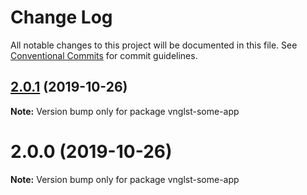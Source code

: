 # Change Log

All notable changes to this project will be documented in this file.
See [Conventional Commits](https://conventionalcommits.org) for commit guidelines.

## [2.0.1](https://github.com/vnglst/learning-yarn-workspaces/compare/vnglst-some-app@2.0.0...vnglst-some-app@2.0.1) (2019-10-26)

**Note:** Version bump only for package vnglst-some-app





# 2.0.0 (2019-10-26)

**Note:** Version bump only for package vnglst-some-app
